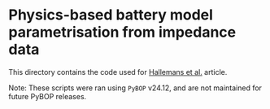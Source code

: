 # Physics-based battery model parametrisation from impedance data

This directory contains the code used for [Hallemans et al.](http://arxiv.org/abs/2412.10896) article.

Note: These scripts were ran using `PyBOP` v24.12, and are not maintained for future PyBOP releases.
